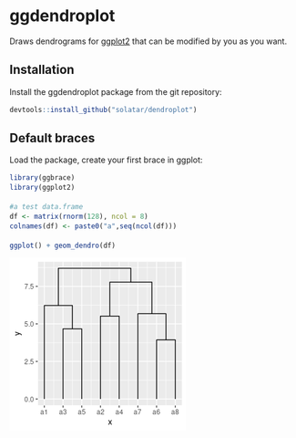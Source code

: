 # ggdendroplot

Draws dendrograms for [ggplot2](https://ggplot2.tidyverse.org/) that can be modified by you as you want.

## Installation
Install the ggdendroplot package from the git repository:
``` r
devtools::install_github("solatar/dendroplot")
```

## Default braces
Load the package, create your first brace in ggplot:
``` r
library(ggbrace)
library(ggplot2)

#a test data.frame
df <- matrix(rnorm(128), ncol = 8)
colnames(df) <- paste0("a",seq(ncol(df)))

ggplot() + geom_dendro(df)
```
<img src="readme_files/dendro_down.png"/>
